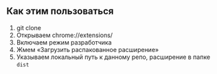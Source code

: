 ## Как этим пользоваться

1. git clone
2. Открываем chrome://extensions/
3. Включаем режим разработчика
4. Жмем «Загрузить распакованное расширение»
5. Указываем локальный путь к данному репо, расширение в папке `dist`
